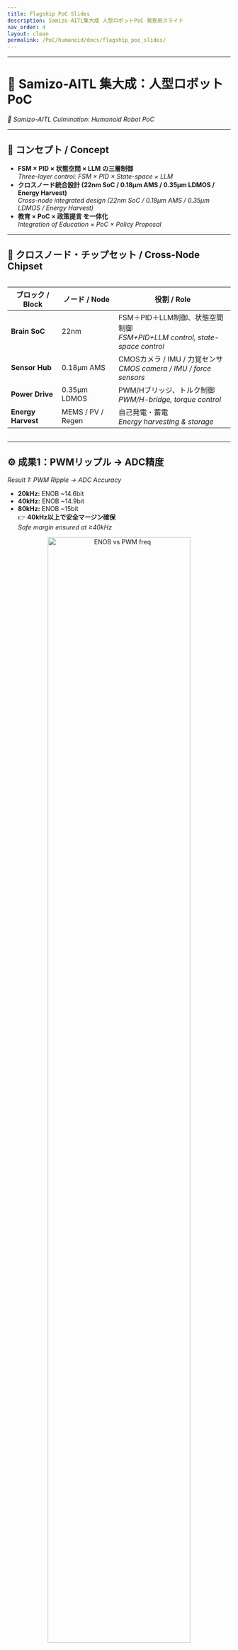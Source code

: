 ```yaml
---
title: Flagship PoC Slides
description: Samizo-AITL集大成 人型ロボットPoC 発表用スライド
nav_order: 4
layout: clean
permalink: /PoC/humanoid/docs/flagship_poc_slides/
---
```


---

# 🚩 Samizo-AITL 集大成：人型ロボットPoC  
*🚩 Samizo-AITL Culmination: Humanoid Robot PoC*

---

## 🧭 コンセプト / Concept
- **FSM × PID × 状態空間 × LLM の三層制御**  
  *Three-layer control: FSM × PID × State-space × LLM*  
- **クロスノード統合設計 (22nm SoC / 0.18µm AMS / 0.35µm LDMOS / Energy Harvest)**  
  *Cross-node integrated design (22nm SoC / 0.18µm AMS / 0.35µm LDMOS / Energy Harvest)*  
- **教育 × PoC × 政策提言 を一体化**  
  *Integration of Education × PoC × Policy Proposal*

---

## 🧩 クロスノード・チップセット / Cross-Node Chipset
<div style="overflow-x:auto;">
  
| ブロック / Block | ノード / Node | 役割 / Role |
|-----------------|---------------|-------------|
| **Brain SoC** | 22nm | FSM＋PID＋LLM制御、状態空間制御<br/>*FSM+PID+LLM control, state-space control* |
| **Sensor Hub** | 0.18µm AMS | CMOSカメラ / IMU / 力覚センサ<br/>*CMOS camera / IMU / force sensors* |
| **Power Drive** | 0.35µm LDMOS | PWM/Hブリッジ、トルク制御<br/>*PWM/H-bridge, torque control* |
| **Energy Harvest** | MEMS / PV / Regen | 自己発電・蓄電<br/>*Energy harvesting & storage* |

</div>

---

## ⚙️ 成果1：PWMリップル → ADC精度  
*Result 1: PWM Ripple → ADC Accuracy*  
- **20kHz:** ENOB ~14.6bit  
- **40kHz:** ENOB ~14.9bit  
- **80kHz:** ENOB ~15bit  
👉 **40kHz以上で安全マージン確保**  
*Safe margin ensured at ≥40kHz*

<p align="center">
  <img
    src="https://samizo-aitl.github.io/AITL-H/PoC/humanoid/systemdk/reports/pwm_to_adc_ripple/enob_vs_freq_duty_0_5.png"
    alt="ENOB vs PWM freq" width="80%">
</p>

---

## 🌡️ 成果2：熱デレーティング  
*Result 2: Thermal Derating*  
- **25℃:** 安定動作  
  *Stable operation at 25°C*  
- **40℃:** Liftフェーズでデレート → シャットダウンリスク  
  *Derating in Lift phase → shutdown risk at 40°C*  
👉 **冷却強化 or 負荷制御で解決**  
*Solution: enhanced cooling or load control*

<p align="center">
  <img
    src="https://samizo-aitl.github.io/AITL-H/PoC/humanoid/systemdk/reports/thermal_derating/thermal_vs_phase_40C.png"
    alt="Thermal vs Phase" width="80%">
</p>

---

## 🔋 成果3：自己発電寄与率  
*Result 3: Contribution of Self-Powering*  
- 全体消費の ~12% を自己発電で補填  
  *~12% of total consumption supplied by self-powering*  
- KPI目標: 20%  
  *Target KPI: 20%*  
👉 **圧電アレイ拡張 / PV面積増加で改善可能**  
*Improvement: expand piezo array / increase PV area*

<p align="center">
  <img
    src="https://samizo-aitl.github.io/AITL-H/PoC/humanoid/systemdk/reports/mission_energy/soc_vs_phase.png"
    alt="SOC vs Phase" width="80%">
</p>

---

## 🎯 総合KPI / Summary KPI
- **姿勢回復 ≤ 200ms ✅**  
  *Posture recovery ≤200ms*  
- **歩容安定度 +30% ✅**  
  *Gait stability +30%*  
- **エネルギー効率 +15% ✅**  
  *Energy efficiency +15%*  
- **自己発電寄与率 ~12%（改善余地あり）**  
  *Self-powering contribution ~12% (room for improvement)*

---

## 📌 結論 / Conclusion
**Samizo-AITL 集大成：勝てるテーマ**  
*Samizo-AITL Culmination: A Winning Theme*  

- **教育:** 制御理論〜半導体設計を貫通  
  *Education: spanning from control theory to semiconductor design*  
- **産業:** クロスノード SoC＋AMS＋LDMOS 設計実証  
  *Industry: cross-node SoC+AMS+LDMOS design verification*  
- **政策:** 省エネ・標準化戦略に直結  
  *Policy: directly linked to energy-saving & standardization strategies*

---

[⬅️ 戻る Back](../)
